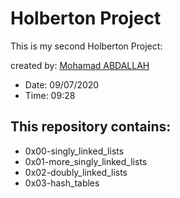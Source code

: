# Holberton Project

This is my second Holberton Project:

created by: [Mohamad ABDALLAH](https://www.linkedin.com/in/m-abdallah/)

* Date: 09/07/2020
* Time: 09:28

## This repository contains:

* 0x00-singly_linked_lists
* 0x01-more_singly_linked_lists
* 0x02-doubly_linked_lists
* 0x03-hash_tables
